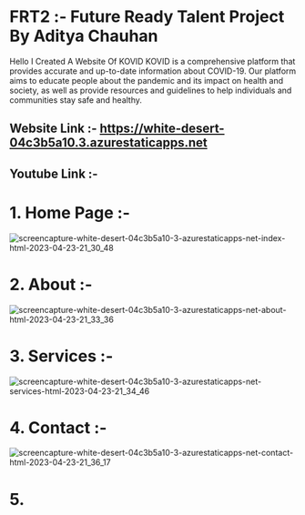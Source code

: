 # FRT2 :- Future Ready Talent Project By Aditya Chauhan

Hello I Created A Website Of KOVID
KOVID is a comprehensive platform that provides accurate and up-to-date information about COVID-19. Our platform aims to educate people about the pandemic and its impact on health and society, as well as provide resources and guidelines to help individuals and communities stay safe and healthy.

## Website Link :- https://white-desert-04c3b5a10.3.azurestaticapps.net
## Youtube Link :- 

# 1. Home Page :- 
![screencapture-white-desert-04c3b5a10-3-azurestaticapps-net-index-html-2023-04-23-21_30_48](https://user-images.githubusercontent.com/90275944/233852577-b8694024-aa5b-48b3-af83-3a7b959b1e8b.png)

# 2. About :- 
![screencapture-white-desert-04c3b5a10-3-azurestaticapps-net-about-html-2023-04-23-21_33_36](https://user-images.githubusercontent.com/90275944/233852597-76bd8c56-d64a-4d39-98c3-8a3d474121d1.png)

# 3. Services :- 
![screencapture-white-desert-04c3b5a10-3-azurestaticapps-net-services-html-2023-04-23-21_34_46](https://user-images.githubusercontent.com/90275944/233852612-36a97ceb-5aaa-45fc-b146-553ce140b89c.png)

# 4. Contact :- 
![screencapture-white-desert-04c3b5a10-3-azurestaticapps-net-contact-html-2023-04-23-21_36_17](https://user-images.githubusercontent.com/90275944/233852639-395af14f-973e-47dd-9a19-fbbcf6bb806e.png)

# 5. 
